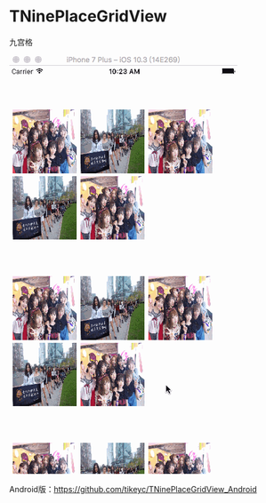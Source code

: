 # TNinePlaceGridView
九宫格      
    
![image](https://github.com/tikeyc/TNinePlaceGridView/raw/master/TNinePlaceGridView/screen.gif)

Android版：https://github.com/tikeyc/TNinePlaceGridView_Android
